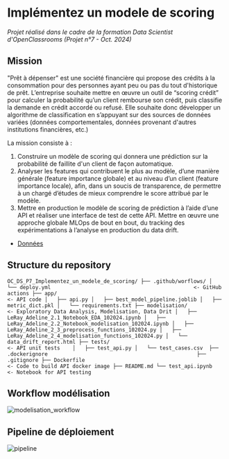 # Implémentez un modele de scoring

_Projet réalisé dans le cadre de la formation Data Scientist d'OpenClassrooms (Projet n°7 - Oct. 2024)_

## Mission
"Prêt à dépenser" est une société financière qui propose des crédits à la consommation pour des personnes ayant peu ou pas du tout d'historique de prêt.
L’entreprise souhaite mettre en œuvre un outil de “scoring crédit” pour calculer la probabilité qu’un client rembourse son crédit, puis classifie la demande en crédit accordé ou refusé. Elle souhaite donc développer un algorithme de classification en s’appuyant sur des sources de données variées (données comportementales, données provenant d'autres institutions financières, etc.)

La mission consiste à :
1. Construire un modèle de scoring qui donnera une prédiction sur la probabilité de faillite d'un client de façon automatique.
2. Analyser les features qui contribuent le plus au modèle, d’une manière générale (feature importance globale) et au niveau d’un client (feature importance locale), afin, dans un soucis de transparence, de permettre à un chargé d’études de mieux comprendre le score attribué par le modèle.
3. Mettre en production le modèle de scoring de prédiction à l’aide d’une API et réaliser une interface de test de cette API.
Mettre en œuvre une approche globale MLOps de bout en bout, du tracking des expérimentations à l’analyse en production du data drift.

* [Données](https://www.kaggle.com/c/home-credit-default-risk/data)

## Structure du repository
`OC_DS_P7_Implementez_un_modele_de_scoring/
├── .github/worflows/
│   └── deploy.yml                                              <- GitHub actions
├── app/                                                        <- API code
│   ├── api.py
│   ├── best_model_pipeline.joblib
│   ├── metric_dict.pkl
│   └── requirements.txt
├── modelisation/                                               <- Exploratory Data Analysis, Modelisation, Data Drit
│   ├── LeRay_Adeline_2.1_Notebook_EDA_102024.ipynb
│   ├── LeRay_Adeline_2.2_Notebook_modelisation_102024.ipynb
│   ├── LeRay_Adeline_2_3_preprocess_functions_102024.py
│   ├── LeRay_Adeline_2_4_modelisation_functions_102024.py
│   └── data_drift_report.html
├── tests/                                                      <- API unit tests   
│   ├── test_api.py
│   └── test_cases.csv 
├── .dockerignore                                               
├── .gitignore
├── Dockerfile                                                  <- Code to build API docker image
├── README.md
└── test_api.ipynb                                              <- Notebook for API testing`


## Workflow modélisation
![modelisation_workflow](https://github.com/user-attachments/assets/27d858e8-1c0c-4486-bfe5-e7ed7773fab2)

## Pipeline de déploiement
![pipeline](https://github.com/user-attachments/assets/33e80b0d-1017-430b-b323-60210dd51e95)
